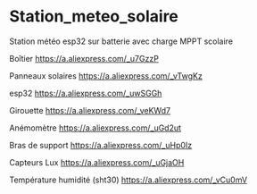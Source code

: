 # Station_meteo_solaire
Station météo esp32 sur batterie avec charge MPPT scolaire

Boîtier
https://a.aliexpress.com/_u7GzzP

Panneaux solaires
https://a.aliexpress.com/_vTwgKz

esp32
https://a.aliexpress.com/_uwSGGh

Girouette 
https://a.aliexpress.com/_veKWd7

Anémomètre
https://a.aliexpress.com/_uGd2ut

Bras de support
https://a.aliexpress.com/_uHp0Iz

Capteurs Lux
https://a.aliexpress.com/_uGjaOH

Température humidité (sht30)
https://a.aliexpress.com/_vCu0mV
